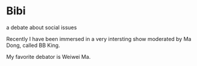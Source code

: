 # Bibi
a debate about social issues

Recently I have been immersed in a very intersting show moderated by Ma Dong, called BB King.

My favorite debator is Weiwei Ma.
